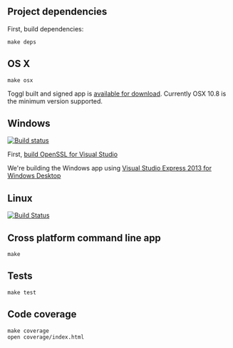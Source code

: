 Project dependencies
--------------------
First, build dependencies:
```
make deps
```

OS X
---
```
make osx
```

Toggl built and signed app is [available for download](https://www.toggl.com/api/v8/installer?platform=darwin&app=td&channel=stable). Currently OSX 10.8 is the minimum version supported.

Windows
-------
[![Build status](https://ci.appveyor.com/api/projects/status/8uic9ed9xyspt87f)](https://ci.appveyor.com/project/tanel/toggl-toggldesktop)

First, [build OpenSSL for Visual Studio](http://developer.covenanteyes.com/building-openssl-for-visual-studio/)

We're building the Windows app using [Visual Studio Express 2013 for Windows Desktop](http://www.microsoft.com/en-us/download/details.aspx?id=40787)

Linux
-----
[![Build Status](https://travis-ci.org/toggl/toggldesktop.png)](https://travis-ci.org/toggl/toggldesktop)


Cross platform command line app
-------------------------------
```
make
```


Tests
-----
```
make test
```

Code coverage
-------------
```
make coverage
open coverage/index.html
```

